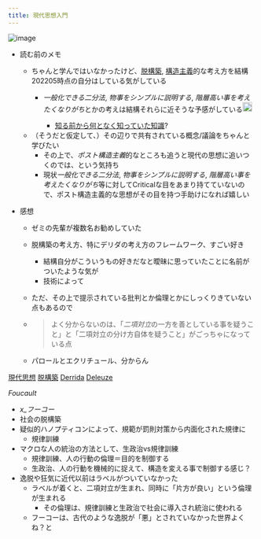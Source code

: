 ```yaml
---
title: 現代思想入門
---
```


![image](https://images-na.ssl-images-amazon.com/images/I/61AZ+LaVkwL.jpg)

* 読む前のメモ
  
  * ちゃんと学んではいなかったけど、[脱構築](%E8%84%B1%E6%A7%8B%E7%AF%89.md), [構造主義](%E6%A7%8B%E9%80%A0%E4%B8%BB%E7%BE%A9.md)的な考え方を結構202205時点の自分はしている気がしている
    * *一般化できる二分法*, *物事をシンプルに説明する*, *階層高い事を考えたくなりがち*とかの考えは結構それらに近そうな予感がしている<img src='https://scrapbox.io/api/pages/blu3mo-public/blu3mo/icon' alt='blu3mo.icon' height="19.5"/>

      * [知る前から何となく知っていた知識](%E7%9F%A5%E3%82%8B%E5%89%8D%E3%81%8B%E3%82%89%E4%BD%95%E3%81%A8%E3%81%AA%E3%81%8F%E7%9F%A5%E3%81%A3%E3%81%A6%E3%81%84%E3%81%9F%E7%9F%A5%E8%AD%98.md)?
  * （そうだと仮定して、）その辺りで共有されている概念/議論をちゃんと学びたい
    * その上で、*ポスト構造主義*的なところも追うと現代の思想に追いつくのでは、という気持ち
    * 現状*一般化できる二分法*, *物事をシンプルに説明する*, *階層高い事を考えたくなりがち*等に対してCriticalな目をあまり持てていないので、ポスト構造主義的な思想がその目を持つ手助けになれば嬉しい
* 感想
  
  * ゼミの先輩が複数名お勧めしていた
  * 脱構築の考え方、特にデリダの考え方のフレームワーク、すごい好き
    * 結構自分がこういうもの好きだなと曖昧に思っていたことに名前がついたような気が
    * 技術によって
  * ただ、その上で提示されている批判とか倫理とかにしっくりきていない点もあるので
  * 
     > 
     > よく分からないのは、「*二項対立*の一方を善としている事を疑うこと」と「二項対立の分け方自体を疑うこと」がごっちゃになっている点
  
  * パロールとエクリチュール、分からん

[現代思想](%E7%8F%BE%E4%BB%A3%E6%80%9D%E6%83%B3.md)
[脱構築](%E8%84%B1%E6%A7%8B%E7%AF%89.md)
[Derrida](Derrida.md)
[Deleuze](Deleuze.md)

*Foucault*

* *x_フーコー*
* 社会の脱構築
* 疑似的ハノプティコンによって、規範が罰則対策から内面化された規律に
  * 規律訓練
* マクロな人の統治の方法として、生政治vs規律訓練
  * 規律訓練、人の行動の倫理＝目的を制御する
  * 生政治、人の行動を機械的に捉えて、構造を変える事で制御する感じ？
* 逸脱や狂気に近代以前はラベルがついていなかった
  * ラベルが着くと、二項対立が生まれ、同時に「片方が良い」という倫理が生まれる
    * その倫理は、規律訓練と生政治で社会に導入され統治に使われる
  * フーコーは、古代のような逸脱が「悪」とされていなかった世界よくね？と

